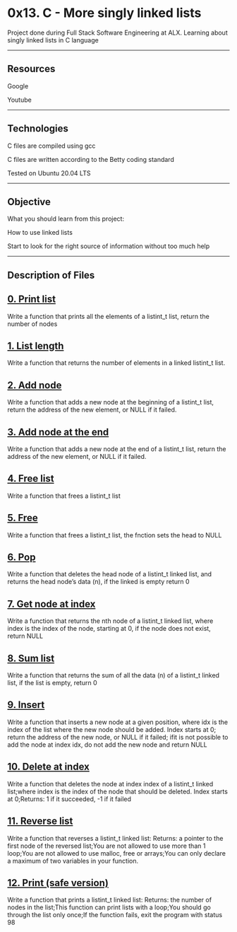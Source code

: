 # **0x13. C - More singly linked lists**

Project done during Full Stack Software Engineering at ALX. Learning about singly linked lists in C language

---
## **Resources**

Google

Youtube

---
## **Technologies**

C files are compiled using gcc

C files are written according to the Betty coding standard

Tested on Ubuntu 20.04 LTS

---
## **Objective**

What you should learn from this project:

How to use linked lists

Start to look for the right source of information without too much help

---

## **Description of Files**

## [**0. Print list**](0-print_listint.c)
Write a function that prints all the elements of a listint_t list, return the number of nodes

## [**1. List length**](1-listint_len.c)
Write a function that returns the number of elements in a linked listint_t list.

## [**2. Add node**](2-add_nodeint.c)
Write a function that adds a new node at the beginning of a listint_t list, return the address of the new element, or NULL if it failed.

## [**3. Add node at the end**](3-add_nodeint_end.c)
Write a function that adds a new node at the end of a listint_t list, return the address of the new element, or NULL if it failed.

## [**4. Free list**](4-free_listint.c)
Write a function that frees a listint_t list

## [**5. Free**](5-free_listint2.c)
Write a function that frees a listint_t list, the fnction sets the head to NULL

## [**6. Pop**](6-pop_listint.c)
Write a function that deletes the head node of a listint_t linked list, and returns the head node’s data (n), if the linked is empty return 0

## [**7. Get node at index**](7-get_nodeint.c)
Write a function that returns the nth node of a listint_t linked list, where index is the index of the node, starting at 0, if the node does not exist, return NULL

## [**8. Sum list**](8-sum_listint.c)
Write a function that returns the sum of all the data (n) of a listint_t linked list, if the list is empty, return 0

## [**9. Insert**](9-insert_nodeint.c)
Write a function that inserts a new node at a given position, where idx is the index of the list where the new node should be added. Index starts at 0; return the address of the new node, or NULL if it failed; ifit is not possible to add the node at index idx, do not add the new node and return NULL

## [**10. Delete at index**](10-delete_nodeint.c)
Write a function that deletes the node at index index of a listint_t linked list;where index is the index of the node that should be deleted. Index starts at 0;Returns: 1 if it succeeded, -1 if it failed

## [**11. Reverse list**](100-reverse_listint.c)
Write a function that reverses a listint_t linked list: Returns: a pointer to the first node of the reversed list;You are not allowed to use more than 1 loop;You are not allowed to use malloc, free or arrays;You can only declare a maximum of two variables in your function.

## [**12. Print (safe version)**](101-print_listint_safe.c)
Write a function that prints a listint_t linked list: Returns: the number of nodes in the list;This function can print lists with a loop;You should go through the list only once;If the function fails, exit the program with status 98

